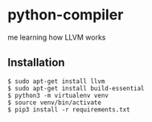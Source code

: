 # python-compiler
me learning how LLVM works


## Installation
```
$ sudo apt-get install llvm
$ sudo apt-get install build-essential
$ python3 -m virtualenv venv
$ source venv/bin/activate
$ pip3 install -r requirements.txt
```